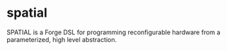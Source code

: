 # spatial
SPATIAL is a Forge DSL for programming reconfigurable hardware from a parameterized, high level abstraction.
